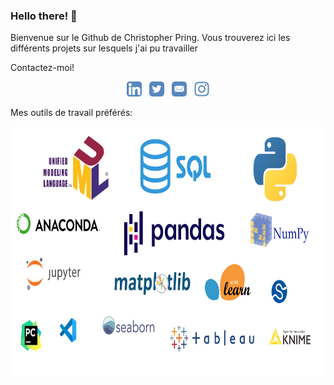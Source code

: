 ### Hello there! 👋

Bienvenue sur le Github de Christopher Pring. Vous trouverez ici les différents projets sur lesquels j'ai pu travailler

Contactez-moi!
<p align='center'>
  <a href="https://www.linkedin.com/in/christopher-pring-0101/"><img height="24" src="./logos_github/linkedin.svg?raw=true"></a>&nbsp;&nbsp;
  <a href="https://twitter.com/ChrisPring0101"><img height="24" src="./logos_github/twitter.svg?raw=true"></a>&nbsp;&nbsp;
  <a href="mailto:pringchristopher@yahoo.fr"><img height="24" src="./logos_github/mail.svg?raw=true"></a>&nbsp;&nbsp;
  <a href="https://www.instagram.com/mistercof/"><img height="24" src="./logos_github/instagram.svg?raw=true"></a>
</p>

<!-- &nbsp, espace insécable, &thinsp, espace sécable -->
Mes outils de travail préférés:

<p align='center' vertical-align='middle'>
    <img height="400" src="./logos_github/mur_logos.svg" />
</p>